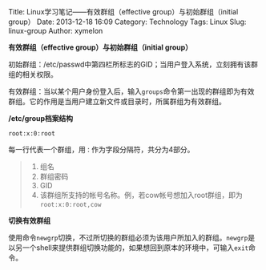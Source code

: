 Title: Linux学习笔记——有效群组（effective group）与初始群组（initial group）
Date: 2013-12-18 16:09
Category: Technology
Tags: Linux
Slug: linux-group
Author: xymelon

**有效群组（effective group）与初始群组（initial group）**

初始群组：/etc/passwd中第四栏所标志的GID；当用户登入系统，立刻拥有该群组的相关权限。

有效群组：当以某个用户身份登入后，输入`groups`命令第一出现的群组即为有效群组。它的作用是当用户建立新文件或目录时，所属群组为有效群组。

<!-- PELICAN_END_SUMMARY -->

**/etc/group档案结构**

    root:x:0:root

每一行代表一个群组，用`：`作为字段分隔符，共分为4部分。

> 1. 组名
> 1. 群组密码
> 1. GID
> 1. 该群组所支持的帐号名称。例，若cow帐号想加入root群组，即为`root:x:0:root,cow`

**切换有效群组**

使用命令`newgrp`切换，不过所切换的群组必须为该用户所加入的群组。`newgrp`是以另一个shell来提供群组切换功能的，如果想回到原本的环境中，可输入`exit`命令。